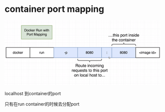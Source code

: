 # container port mapping

![](../.gitbook/assets/image%20%28319%29.png)

localhost 到container的port

只有在run container的时候去分配port

